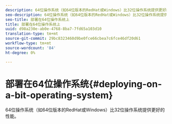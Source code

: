 ```yaml
---
description: 64位操作系统（如64位版本的RedHat或Windows）比32位操作系统提供更好的性能。
seo-description: 64位操作系统（如64位版本的RedHat或Windows）比32位操作系统提供更好的性能。
seo-title: 部署在64位操作系统上
title: 部署在64位操作系统上
uuid: d98a230e-ab0e-4768-8ba7-7fd65a103d10
translation-type: tm+mt
source-git-commit: 29bc8323460d9be0fce66cbea7c6fce46df20d61
workflow-type: tm+mt
source-wordcount: '84'
ht-degree: 0%

---
```



# 部署在64位操作系统{#deploying-on-a-bit-operating-system}

64位操作系统（如64位版本的RedHat或Windows）比32位操作系统提供更好的性能。

